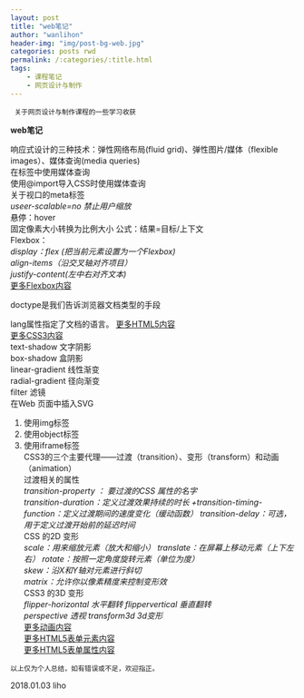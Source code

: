 ```yaml
---
layout: post
title: "web笔记"
author: "wanlihon"
header-img: "img/post-bg-web.jpg"
categories: posts rwd
permalink: /:categories/:title.html
tags:
    - 课程笔记
    - 网页设计与制作
---
```

```
 关于网页设计与制作课程的一些学习收获
```
**web笔记**  

 响应式设计的三种技术：弹性网络布局(fluid grid)、弹性图片/媒体（flexible images）、媒体查询(media queries)  
 在<link>标签中使用媒体查询  
 使用@import导入CSS时使用媒体查询  
 关于视口的meta标签  
 *useer-scalable=no 禁止用户缩放*  
 悬停：hover  
 固定像素大小转换为比例大小 公式：结果=目标/上下文  
 Flexbox：  
 *display：flex (把当前元素设置为一个Flexbox)*  
 *align-items（沿交叉轴对齐项目）*  
 *justify-content(左中右对齐文本)*  
 [更多Flexbox内容](http://www.w3school.com.cn/cssref/index.asp#flexbox)  
 <!DOCTYPE html>doctype是我们告诉浏览器文档类型的手段  
 lang属性指定了文档的语言。
 [更多HTML5内容](http://www.w3school.com.cn/html5/index.asp)  
 [更多CSS3内容](http://www.w3school.com.cn/css3/index.asp)  
 text-shadow 文字阴影  
 box-shadow 盒阴影  
 linear-gradient 线性渐变  
 radial-gradient 径向渐变  
 filter 滤镜  
 在Web 页面中插入SVG  
1.  使用img标签  
2.  使用object标签
3.  使用iframe标签  
CSS3的三个主要代理——过渡（transition）、变形（transform）和动画（animation）  
过渡相关的属性  
*transition-property ： 要过渡的CSS 属性的名字*  
*transition-duration：定义过渡效果持续的时长* 
*+transition-timing-function：定义过渡期间的速度变化（缓动函数）* *transition-delay：可选，用于定义过渡开始前的延迟时间*   
CSS 的2D 变形  
*scale：用来缩放元素（放大和缩小）*
*translate：在屏幕上移动元素（上下左右）*
*rotate：按照一定角度旋转元素（单位为度）*  
*skew：沿X和Y轴对元素进行斜切*  
*matrix：允许你以像素精度来控制变形效*  
CSS3 的3D 变形  
*flipper-horizontal 水平翻转*
*flippervertical 垂直翻转*  
*perspective 透视* 
*transform3d 3d变形*  
[更多动画内容](http://www.w3school.com.cn/css3/css3_animation.asp)  
[更多HTML5表单元素内容](http://www.w3school.com.cn/html5/html_5_form_elements.asp)  
[更多HTML5表单属性内容](http://www.w3school.com.cn/html5/html_5_form_attributes.asp)  

```
以上仅为个人总结，如有错误或不足，欢迎指正。
```
2018.01.03 liho

 